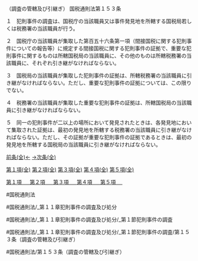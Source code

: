 （調査の管轄及び引継ぎ）
国税通則法第１５３条

１　犯則事件の調査は、国税庁の当該職員又は事件発見地を所轄する国税局若しくは税務署の当該職員が行う。

２　国税庁の当該職員が集取した第百五十六条第一項（間接国税に関する犯則事件についての報告等）に規定する間接国税に関する犯則事件の証拠で、重要な犯則事件に関するものは所轄国税局の当該職員に、その他のものは所轄税務署の当該職員に、それぞれ引き継がなければならない。

３　国税局の当該職員が集取した犯則事件の証拠は、所轄税務署の当該職員に引き継がなければならない。ただし、重要な犯則事件の証拠については、この限りでない。

４　税務署の当該職員が集取した重要な犯則事件の証拠は、所轄国税局の当該職員に引き継がなければならない。

５　同一の犯則事件が二以上の場所において発見されたときは、各発見地において集取された証拠は、最初の発見地を所轄する税務署の当該職員に引き継がなければならない。ただし、その証拠が重要な犯則事件の証拠であるときは、最初の発見地を所轄する国税局の当該職員に引き継がなければならない。

[前条(全)←](国税通則法＿＿＿＿＿第１５２条_.md)    [→次条(全)](国税通則法＿＿＿＿＿第１５４条_.md)

[第１項(全)](国税通則法＿＿＿＿＿第１５３条第１項_.md)  [第２項(全)](国税通則法＿＿＿＿＿第１５３条第２項_.md)  [第３項(全)](国税通則法＿＿＿＿＿第１５３条第３項_.md)  [第４項(全)](国税通則法＿＿＿＿＿第１５３条第４項_.md)  [第５項(全)](国税通則法＿＿＿＿＿第１５３条第５項_.md)  

[第１項 　 ](国税通則法＿＿＿＿＿第１５３条第１項.md)  [第２項 　 ](国税通則法＿＿＿＿＿第１５３条第２項.md)  [第３項 　 ](国税通則法＿＿＿＿＿第１５３条第３項.md)  [第４項 　 ](国税通則法＿＿＿＿＿第１５３条第４項.md)  [第５項 　 ](国税通則法＿＿＿＿＿第１５３条第５項.md)  

#国税通則法

#国税通則法/_第１１章犯則事件の調査及び処分

#国税通則法/_第１１章犯則事件の調査及び処分/_第１節犯則事件の調査

#国税通則法/_第１１章犯則事件の調査及び処分/_第１節犯則事件の調査/第１５３条（調査の管轄及び引継ぎ）

#国税通則法/第１５３条（調査の管轄及び引継ぎ）

